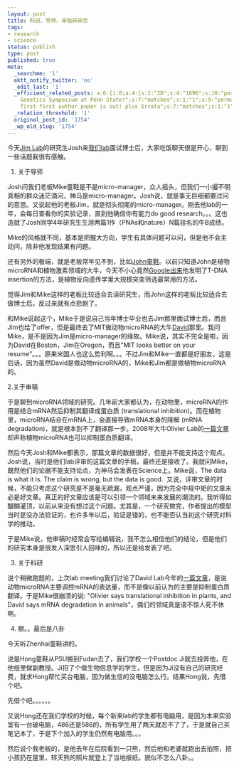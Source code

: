 ```yaml
---
layout: post
title: 科研、导师、审稿碎碎念
tags:
- research
- science
status: publish
type: post
published: true
meta:
  _searchme: '1'
  aktt_notify_twitter: 'no'
  _edit_last: '1'
  _efficient_related_posts: a:6:{i:0;a:4:{s:2:"ID";s:4:"1696";s:10:"post_title";s:6:"讲座";s:7:"matches";s:1:"1";s:9:"permalink";s:41:"http://azaleasays.com/2010/10/06/seminar/";}i:1;a:4:{s:2:"ID";s:4:"1389";s:10:"post_title";s:38:"2010
    Genetics Symposium at Penn State!";s:7:"matches";s:1:"1";s:9:"permalink";s:71:"http://azaleasays.com/2010/05/08/2010-genetics-symposium-at-penn-state/";}i:2;a:4:{s:2:"ID";s:4:"1342";s:10:"post_title";s:47:"My
    first first author paper is out! plus Errata";s:7:"matches";s:1:"1";s:9:"permalink";s:80:"http://azaleasays.com/2010/04/20/my-first-first-author-paper-is-out-plus-errata/";}i:3;a:4:{s:2:"ID";s:4:"1074";s:10:"post_title";s:47:"从无人问津到淘金热--微RNA研究简史";s:7:"matches";s:1:"1";s:9:"permalink";s:68:"http://azaleasays.com/2009/09/06/brief-history-of-microrna-research/";}i:4;a:4:{s:2:"ID";s:4:"1047";s:10:"post_title";s:24:"通过转录来沉默DNA";s:7:"matches";s:1:"1";s:9:"permalink";s:55:"http://azaleasays.com/2009/08/27/transcribe-to-silence/";}i:5;a:4:{s:2:"ID";s:3:"294";s:10:"post_title";s:33:"生物学家能修好收音机么";s:7:"matches";s:1:"1";s:9:"permalink";s:61:"http://azaleasays.com/2008/04/27/can-a-biologist-fix-a-radio/";}}
  _relation_threshold: '1'
  original_post_id: '1754'
  _wp_old_slug: '1754'
---
```

今天<a href="http://jcclab.science.oregonstate.edu/" target="_blank">Jim Lab</a>的研究生Josh来<a href="http://homes.bio.psu.edu/people/faculty/Axtell/AxtellLab/Home.html" target="_blank">我们lab</a>面试博士后，大家吃饭聊天很是开心，聊到一些话题我很有感触。

1. 关于导师

Josh问我们老板Mike童鞋是不是micro-manager，众人摇头，但我们一小撮不明真相的群众迷茫滴问，神马是micro-manager。Josh说，就是事无巨细都要过问的意思。又说起他的老板Jim，就是彻头彻尾的micro-manager。刚去他lab的一年，会每日查看你的实验记录，直到他确信你有能力do good research。。。这也造就了Josh同学4年研究生生涯两篇1作（PNAs和nature）N篇挂名的牛B成绩。

Mike的风格就不同，基本是把握大方向，学生有具体问题可以问，但是他不会主动问，除非他发现结果有问题。

还有另外的极端，就是老板常年见不到，比如<a href="http://www.salk.edu/faculty/ecker.html" target="_blank">John童鞋</a>。以前只知道John是植物microRNA和植物激素领域的大牛，今天不小心竟然<a href="http://fractal.blogbus.com/tag/%E7%94%9F%E7%89%A9/" target="_blank">Google出来</a>他发明了T-DNA insertion的方法，是植物反向遗传学里大规模突变筛选最常用的方法。

觉得Jim和Mike这样的老板比较适合去读研究生，而John这样的老板比较适合去做博士后。反过来就有点悲剧了。

和Mike说起这个，Mike于是说自己当年博士毕业也去Jim那里面试博士后，而且Jim也给了offer，但是最终去了MIT做动物microRNA的大牛<a href="http://web.wi.mit.edu/bartel/pub/" target="_blank">David</a>那里。我问Mike，是不是因为Jim是micro-manager的缘故。Mike说，其实不完全是啦，因为David在Boston，Jim在Oregon，而且"MIT looks better on your resume"。。。原来米国人也这么势利啊。。。不过Jim和Mike一直都是好朋友，这是后话，因为虽然David是做动物microRNA的，Mike和Jim都是做植物microRNA的。

2.关于审稿

于是聊到microRNA领域的研究。几年前大家都认为，在动物里，microRNA的作用是结合mRNA然后抑制其翻译成蛋白质 (translational inhibition)。而在植物里，microRNA结合在mRNA上，会直接导致mRNA本身的降解 (mRNA degradation)，就是根本到不了翻译那一步。2008年大牛Olivier Lab的<a href="http://www.ncbi.nlm.nih.gov/pubmed/18483398" target="_blank">一篇文章</a>却声称植物microRNA也可以抑制蛋白质翻译。

然后今天Josh和Mike都表示，那篇文章的数据很好，但是并不能支持这个观点。Josh说，当时是他们lab评审的这篇文章的手稿，最终还是接收了。我就问Mike，既然他们的论据不能支持论点，为神马会发表在Science上。Mike说，The data is what it is. The claim is wrong, but the data is good.  又说，评审文章的时候，不能只考虑这个研究是不是毫无疏漏，观点严谨，因为完全中规中矩的文章未必是好文章。真正的好文章应该是可以引领一个领域未来发展的潮流的。我听得如醍醐灌顶，以前从来没有想过这个问题。尤其是，一个研究做完，作者提出的模型当时是没办法验证的，也许多年以后，验证是错的，也不能否认当初这个研究对科学的推动。

于是Mike说，他审稿时经常会写给编辑说，我不怎么相信他们的结论，但是他们的研究本身是很发人深思引人回味的，所以还是给发表了吧。

3. 关于科研

说个稍微跑题的，上次lab meeting我们讨论了David Lab今年的<a href="http://web.wi.mit.edu/bartel/pub/publication_reprints/Guo_Nature_10.pdf" target="_blank">一篇文章</a>，是说动物microRNA主要调控mRNA的表达量，而不是像以前认为的主要是抑制蛋白质翻译。于是Mike很崩溃的说: "Olivier says translational inhibition in plants, and David says mRNA degradation in animals"，偶们的领域真是语不惊人死不休啊。

4. 额。。最后是八卦

今天听Zhenhai童鞋讲的。

说是Hong童鞋从PSU搬到Fudan去了，我们学校一个Postdoc Ji就去投奔他，在他组里做副教授。Ji招了个做生物信息学的学生，但是因为Ji没有自己的研究经费，就求Hong帮忙买台电脑，因为做生信的没电脑怎么行。结果Hong说，先借个吧。

先借个吧。。。。。。

又说Hong还在我们学校的时候，每个新来lab的学生都有电脑用，是因为本来实验室有一台破电脑，486还是586的，所有学生用了两天就忍不了了，于是就自己买笔记本了，于是下个加入的学生仍然有电脑用。。。

然后说个我老板的，是他去年在后院看到一只熊，然后他和老婆就跑出去拍照，把小孩扔在屋里，转天熊的照片就登上了当地报纸。貌似不怎么八卦。。
